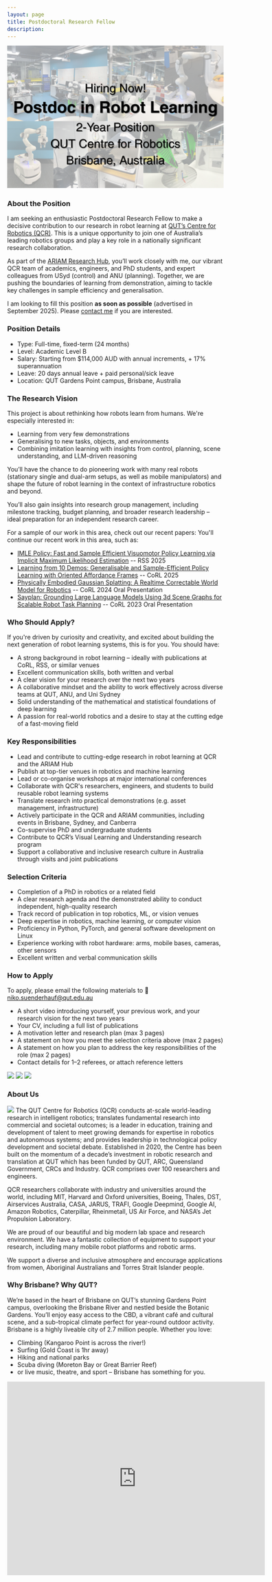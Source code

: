 ```yaml
---
layout: page
title: Postdoctoral Research Fellow
description:
---
```



<img class="col three" src="/assets/img/jobs/Postdoc_in_Robot_Learning.png"/>

### About the Position
I am seeking an enthusiastic Postdoctoral Research Fellow to make a decisive contribution to our research in robot learning at [QUT’s Centre for Robotics (QCR)](http://www.qcr.ai). This is a unique opportunity to join one of Australia’s leading robotics groups and play a key role in a nationally significant research collaboration.

As part of the [ARIAM Research Hub](http://www.ariamhub.com), you’ll work closely with me, our vibrant QCR team of academics, engineers, and PhD students, and expert colleagues from USyd (control) and ANU (planning). Together, we are pushing the boundaries of learning from demonstration, aiming to tackle key challenges in sample efficiency and generalisation.

I am looking to fill this position **as soon as possible** (advertised in September 2025). Please [contact me](#how-to-apply) if you are interested.

### Position Details
 * Type: Full-time, fixed-term (24 months)
 * Level: Academic Level B
 * Salary: Starting from $114,000 AUD  with annual increments, + 17% superannuation
 * Leave: 20 days annual leave + paid personal/sick leave
 * Location: QUT Gardens Point campus, Brisbane, Australia


### The Research Vision
This project is about rethinking how robots learn from humans. We're especially interested in:
 * Learning from very few demonstrations
 * Generalising to new tasks, objects, and environments
 * Combining imitation learning with insights from control, planning, scene understanding, and LLM-driven reasoning

You’ll have the chance to do pioneering work with many real robots (stationary single and dual-arm setups, as well as mobile manipulators) and shape the future of robot learning in the context of infrastructure robotics and beyond.

You’ll also gain insights into research group management, including milestone tracking, budget planning, and broader research leadership – ideal preparation for an independent research career.

For a sample of our work in this area, check out our recent papers:
You'll continue our recent work in this area, such as:
 * [IMLE Policy:
Fast and Sample Efficient Visuomotor Policy Learning via Implicit Maximum Likelihood Estimation](https://imle-policy.github.io/) -- RSS 2025
 * [Learning from 10 Demos:
Generalisable and Sample-Efficient Policy Learning with Oriented Affordance Frames](https://affordance-policy.github.io/) -- CoRL 2025
 * [Physically Embodied Gaussian Splatting: A Realtime Correctable World Model for Robotics](https://embodied-gaussians.github.io/) -- CoRL 2024 Oral Presentation
 * [Sayplan: Grounding Large Language Models Using 3d Scene Graphs for Scalable Robot Task Planning](https://sayplan.github.io/) -- CoRL 2023 Oral Presentation


### Who Should Apply?
If you're driven by curiosity and creativity, and excited about building the next generation of robot learning systems, this is for you.
You should have:
 * A strong background in robot learning – ideally with publications at CoRL, RSS, or similar venues
 * Excellent communication skills, both written and verbal
 * A clear vision for your research over the next two years
 * A collaborative mindset and the ability to work effectively across diverse teams at QUT, ANU, and Uni Sydney
 * Solid understanding of the mathematical and statistical foundations of deep learning
 * A passion for real-world robotics and a desire to stay at the cutting edge of a fast-moving field

### Key Responsibilities
 * Lead and contribute to cutting-edge research in robot learning at QCR and the ARIAM Hub
 * Publish at top-tier venues in robotics and machine learning
 * Lead or co-organise workshops at major international conferences
 * Collaborate with QCR's researchers, engineers, and students to build reusable robot learning systems
 * Translate research into practical demonstrations (e.g. asset management, infrastructure)
 * Actively participate in the QCR and ARIAM communities, including events in Brisbane, Sydney, and Canberra
 * Co-supervise PhD and undergraduate students
 * Contribute to QCR’s Visual Learning and Understanding research program
 * Support a collaborative and inclusive research culture in Australia through visits and joint publications

### Selection Criteria
 * Completion of a PhD in robotics or a related field
 * A clear research agenda and the demonstrated ability to conduct independent, high-quality research
 * Track record of publication in top robotics, ML, or vision venues
 * Deep expertise in robotics, machine learning, or computer vision
 * Proficiency in Python, PyTorch, and general software development on Linux
 * Experience working with robot hardware: arms, mobile bases, cameras, other sensors
 * Excellent written and verbal communication skills

### How to Apply
To apply, please email the following materials to 📧 niko.suenderhauf@qut.edu.au
 * A short video introducing yourself, your previous work, and your research vision for the next two years
 * Your CV, including a full list of publications
 * A motivation letter and research plan (max 3 pages)
 * A statement on how you meet the selection criteria above (max 2 pages)
 * A statement on how you plan to address the key responsibilities of the role (max 2 pages)
 * Contact details for 1–2 referees, or attach reference letters

<!-- ## Postdoctoral Research Fellow -->
<!-- This position is with the QUT Centre for Robotics (QCR) and will work closely with me in the [Visual Learning and Understanding research program](https://research.qut.edu.au/qcr/visual-learning-understanding-2/). -->

<!-- **Position advertised: 6 March 2020**. -->



<div class="img_row">
<img class="col one" src="/assets/img/jobs/S11-1.jpg"/>
<img class="col one" src="/assets/img/jobs/S11-3.jpg"/>
<img class="col one" src="/assets/img/jobs/S11-2.jpg"/>
</div>

### About Us
<img class="col one" src="/assets/img/jobs/S11-4.jpg"/>
The QUT Centre for Robotics (QCR) conducts at-scale world-leading research in intelligent robotics; translates fundamental research into commercial and societal outcomes; is a leader in education, training and development of talent to meet growing demands for expertise in robotics and autonomous systems; and provides leadership in technological policy development and societal debate. Established in 2020, the Centre has been built on the momentum of a decade’s investment in robotic research and translation at QUT which has been funded by QUT, ARC, Queensland Government, CRCs and Industry. QCR comprises over 100 researchers and engineers.

QCR researchers collaborate with industry and universities around the world, including MIT, Harvard and Oxford universities, Boeing, Thales, DST, Airservices Australia, CASA, JARUS, TRAFI, Google Deepmind, Google AI, Amazon Robotics, Caterpillar, Rheinmetall, US Air Force, and NASA’s Jet Propulsion Laboratory.  

We are proud of our beautiful and big modern lab space and research environment. We have a fantastic collection of equipment to support your research, including many mobile robot platforms and robotic arms.

We support a diverse and inclusive atmosphere and encourage applications from women, Aboriginal Australians and Torres Strait Islander people.

### Why Brisbane? Why QUT?
We’re based in the heart of Brisbane on QUT’s stunning Gardens Point campus, overlooking the Brisbane River and nestled beside the Botanic Gardens. You’ll enjoy easy access to the CBD, a vibrant café and cultural scene, and a sub-tropical climate perfect for year-round outdoor activity.
Brisbane is a highly liveable city of 2.7 million people. Whether you love:
 * Climbing (Kangaroo Point is across the river!)
 * Surfing (Gold Coast is 1hr away)
 * Hiking and national parks
 * Scuba diving (Moreton Bay or Great Barrier Reef)
 * or live music, theatre, and sport – Brisbane has something for you.



<iframe src="https://www.google.com/maps/embed?pb=!1m14!1m12!1m3!1d2906.049913465745!2d153.02894556592284!3d-27.47748600138352!2m3!1f0!2f0!3f0!3m2!1i1024!2i768!4f13.1!5e1!3m2!1sen!2sau!4v1583472988458!5m2!1sen!2sau" width="600" height="450" frameborder="0" style="border:0;" allowfullscreen=""></iframe>



<!-- <div class="col three caption">
      We are proud of our modern lab space and equipment.
</div> -->

<!-- 

### About the Visual Learning and Understanding Program
The Research Fellow will be a key member of QCR’s Visual Learning and Understanding Program.

This program investigates the fundamental problem of how a robot can learn to reliably interpret its environment, and build an internal representation of its surroundings in order to decide on its actions. The program addresses research questions such as how machine learning for visual perception can be made safe, trustworthy, and reliable; how robots can understand and represent the geometry, semantics, and functionality of their surroundings and the task-relevant objects therein; and how robots can use this internal representation and learn to decide or plan their next actions in order to accomplish a useful task in a safe way.


### Type of Appointment
This appointment will be offered on a fixed term, full-time basis for **12 months** with a potential option for extension.

### Remuneration and Benefits
This Research Fellow position is classified as Academic Level B (LEVB) which has an annual salary of **$104,290 AUD to $123,858 AUD, plus 17% superannuation**.

QUT is a high quality and flexible organisation that is proud of its excellent employment conditions which include but are not limited to:
 * Reduced working year scheme
 * Parental leave provisions
 * Study support encompassing leave and financial assistance
 * Comprehensive professional development
 * Salary Packaging

### Location
Queensland University of Technology (QUT), Gardens Point campus, Brisbane, Australia.
We are located on a beautiful campus next to the Brisbane City Botanic Gardens, just a few minutes on foot from the Brisbane CBD and the bustling Southbank cultural precinct with many fantastic restaurants and bars. QUT has excellent connections to public transport, including our CityCat river ferry, trains, and bus lines. A bike path along the river connects QUT with the nearby suburbs.

Brisbane is a very liveable sub-tropical city of 2.3M people and offers great opportunities for recreational activities ranging from hiking in the many nearby national parks, rock climbing (the Kangaroo Point crag is just across the river, and there are many of well-maintained sport crags in a 1-2 hour radius around Brisbane, as well as a selection of climbing and bouldering gyms in the city), surfing (the famous Gold Coast is just over one hour away), and all things beach and ocean related. -->

